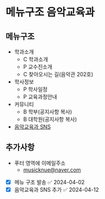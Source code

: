 # 메뉴구조 음악교육과

## 메뉴구조

- 학과소개
  - C 학과소개
  - P 교수진소개
  - C 찾아오시는 길(음악관 202호)
- 학사정보
  - P 학사일정
  - P 교육과정안내
- 커뮤니티
  - B 학부(공지사항 복사)
  - B 대학원(공지사항 복사)
- [음악교육과 SNS](https://www.instagram.com/musicknue?igsh=emY4bTE4azMwend3)

## 추가사항

- 푸터 영역에 이메일주소
  - musicknue@naver.com
- [x] 메뉴 구조 발송 ✅ 2024-04-02
- [x] 음악교육과 SNS 추가 ✅ 2024-04-12
